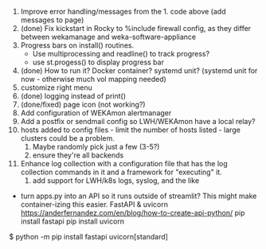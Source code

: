 
1. Improve error handling/messages from the 1. code above (add messages to page)
2. (done) Fix kickstart in Rocky to %include firewall config, as they differ between wekamanage and weka-software-appliance
3. Progress bars on install() routines.   
   * Use multiprocessing and readline() to track progress?
   * use st.progess() to display progress bar
4. (done) How to run it?   Docker container?   systemd unit? (systemd unit for now - otherwise much vol mapping needed)
5. customize right menu
6. (done) logging instead of print()
7. (done/fixed) page icon (not working?)
8. Add configuration of WEKAmon alertmanager
9. Add a postfix or sendmail config so LWH/WEKAmon have a local relay?
10. hosts added to config files - limit the number of hosts listed - large clusters could be a problem.
    1. Maybe randomly pick just a few (3-5?)
    2. ensure they're all backends
11. Enhance log collection with a configuration file that has the log collection commands in it and a framework for "executing" it.
    1. add support for LWH/k8s logs, syslog, and the like


* turn apps.py into an API so it runs outside of streamlit?  This might make container-izing this easier.
FastAPI & uvicorn
https://anderfernandez.com/en/blog/how-to-create-api-python/
pip install fastapi
pip install uvicorn

$ python -m pip install fastapi uvicorn[standard]

